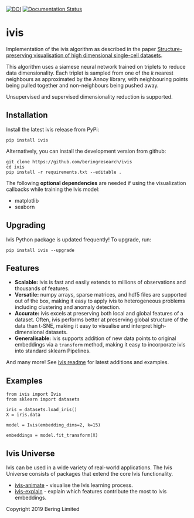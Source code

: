 [![DOI](https://zenodo.org/badge/144551119.svg)](https://zenodo.org/badge/latestdoi/144551119) [![Documentation Status](https://readthedocs.org/projects/bering-ivis/badge/?version=latest)](https://bering-ivis.readthedocs.io/en/latest/?badge=latest)

# ivis

Implementation of the ivis algorithm as described in the paper [Structure-preserving visualisation of high dimensional single-cell datasets](https://www.nature.com/articles/s41598-019-45301-0).

This algorithm uses a siamese neural network trained on triplets to reduce data dimensionality. Each triplet is sampled from one of the <i>k</i> nearest neighbours as approximated by the Annoy library, with neighbouring points being pulled together and non-neighbours being pushed away.

Unsupervised and supervised dimensionality reduction is supported.

## Installation

Install the latest ivis release from PyPi:

```
pip install ivis
```

Alternatively, you can install the development version from github:

```
git clone https://github.com/beringresearch/ivis
cd ivis
pip install -r requirements.txt --editable .
```

The following **optional dependencies** are needed if using the visualization callbacks while training the Ivis model:
- matplotlib
- seaborn

## Upgrading

Ivis Python package is updated frequently! To upgrade, run:

```
pip install ivis --upgrade
```

## Features
* __Scalable:__ ivis is fast and easily extends to millions of observations and thousands of features. 
* __Versatile:__ numpy arrays, sparse matrices, and hdf5 files are supported out of the box, making it easy to apply ivis to heterogeneous problems including clustering and anomaly detection.
* __Accurate:__ ivis excels at preserving both local and global features of a dataset. Often, ivis performs better at preserving global structure of the data than t-SNE, making it easy to visualise and interpret high-dimensional datasets.
* __Generalisable:__ ivis supports addition of new data points to original embeddings via a `transform` method, making it easy to incorporate ivis into standard sklearn Pipelines.

And many more! See [ivis readme](https://bering-ivis.readthedocs.io) for latest additions and examples.
 
## Examples

```
from ivis import Ivis
from sklearn import datasets

iris = datasets.load_iris()
X = iris.data

model = Ivis(embedding_dims=2, k=15)

embeddings = model.fit_transform(X)
```

## Ivis Universe

Ivis can be used in a wide variety of real-world applications. The Ivis Universe consists of packages that extend the core Ivis functionality.

* [ivis-animate](https://github.com/beringresearch/ivis-animate) - visualise the Ivis learning process.
* [ivis-explain](https://github.com/beringresearch/ivis-explain) - explain which features contribute the most to ivis embeddings.

Copyright 2019 Bering Limited
